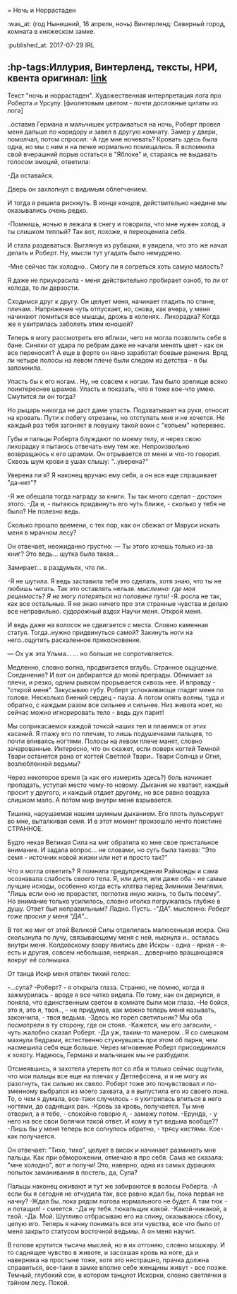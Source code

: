 = Ночь и Норрастаден

:was_at: (год Нынешний, 16 апреля, ночь) Винтерленд: Северный город, комната в княжеском замке.

:published_at: 2017-07-29 IRL

:hp-tags:Иллурия, Винтерленд, тексты, НРИ, квента
оригинал: [link](https://docs.google.com/document/d/1-MJx0ytZGB0PiHhoundrFpFJ-wM4OcqyZQtkB8WZPCE/edit)
------------
Текст "ночь и норрастаден". Художественная интерпретация лога про Роберта и Урсулу.
[фиолетовым цветом - почти дословные цитаты из лога]

..оставив Германа и мальчишек устраиваться на ночь, Роберт провел меня дальше по коридору и завел в другую комнату. Замер у двери, помолчал, потом спросил:
-А где мне ночевать?
Кровать здесь была одна, но мы с ним и на печке нормально помещались. 
Я вспомнила свой вчерашний порыв остаться в "Яблоке" и, стараясь не выдавать голосом эмоций, ответила:

-Да оставайся.

Дверь он захлопнул с видимым облегчением. 

И тогда я решила рискнуть. В конце концов, действительно наедине мы оказывались очень редко. 

-Помнишь, ночью я лежала в снегу и говорила, что мне нужен холод, а ты слишком теплый? Так вот, похоже, я переоценила себя.

  И стала раздеваться. Выглянув из рубашки, я увидела, что это же начал делать и Роберт. Ну, мысли тут угадать было немудрено.

-Мне сейчас так холодно.. Смогу ли я согреться хоть самую малость?

Я даже не приукрасила - меня действительно пробирает озноб, то ли от холода, то ли дерзости.

Сходимся друг к другу. Он целует меня, начинает гладить по спине, плечам.. Напряжение чуть отпускает, но, снова, как вчера, у меня начинают ломиться все мышцы, дрожь в коленях.. Лихорадка? Когда же я ухитрилась  заболеть этим юношей? 

Теперь я могу рассмотреть его вблизи, чего не могла позволить себе в бане. Синяки от удара по ребрам даже не начали менять цвет - как он все переносит? А еще в форте он явно заработал боевые ранения. Вряд ли четыре полосы на левом плече были следом из детства - я бы запомнила. 

 Упасть бы к его ногам.. Ну, не совсем к ногам. Там было зрелище всяко поинтереснее шрамов. Упасть и показать, что я тоже кое-что умею. Смутится ли он тогда?

Но рыцарь никогда не даст даме упасть. Подхватывает на руки, относит на кровать. Пути к побегу отрезаны, но  отступать мне и не хочется. Не каждый раз тебя загоняет в ловушку такой воин с "копьем" наперевес. 

Губы и пальцы Роберта блуждают по моему телу, и через свою лихорадку я пытаюсь отвечать ему тем же. Непроизвольно возвращаюсь к его шрамам. Он отрывается от меня и что-то говорит. Сквозь шум крови в ушах слышу: "..уверена?"

Уверена ли я? Я наконец вручаю ему себя, а он все еще спрашивает "да-нет"?

-Я же обещала тогда награду за книги. Ты так много сделал - достоин этого. 
-Да и, - пытаюсь придвинуть его чуть ближе, - сколько у тебя не было? Не полезно ведь.

Сколько прошло времени, с тех пор, как он сбежал от Маруси искать меня в мрачном лесу?

Он отвечает, неожиданно грустно:
— Ты этого хочешь только из-за книг? Это ведь... шутка была такая...

Замирает... в раздумьях, что ли..

-Я не шутила. Я ведь заставила тебя это сделать, хотя знаю, что ты не любишь читать. Так это оставлять нельзя.
*мысленно: где моя решимость? Я не могу потеряться на половине пути!*
 -Я..росла не так, как все остальные. Я не знаю ничего про эти странные чувства и делаю все неправильно. *судорожный вздох*  Научи меня. Открой меня.

И ведь даже на волосок не сдвигается с места. Словно каменная статуя. Тогда..нужно придвинуться самой? Закинуть ноги на него..ощутить раскаленное прикосновение.

— Ох уж эта Ульма...
... но больше не сопротивляется.

 Медленно, словно волна, продвигается вглубь. Странное ощущение. Соединение? И вот он добирается до моей преграды. Обнимает за плечи, и резко, одним рывком прорывается сквозь нее. И вправду - "открой меня". Закусываю губу. Роберт успокаивающе гладит меня по голове. Несколько биений сердец - пауза. А потом опять волны, туда и обратно, с каждым разом все сильнее и сильнее. Низ живота ноет, но сейчас можно игнорировать тело - ведь дух парит!

Мы соприкасаемся каждой точкой наших тел и плавимся от этих касаний. Я глажу его по плечам, то лишь подушечками пальцев, то почти впиваясь ногтями. Полосы на левом плече манят, словно зачарованные. Интересно, что он скажет, если поверх когтей Темной Твари останется рана от когтей Светлой Твари.. Твари Солнца и Огня, возлюбленной ведьмы? 

Через некоторое время (а как его измерить здесь?) боль начинает пропадать, уступая место чему-то новому. Дыхания не хватает, каждый просит у другого, и каждый отдает другому, но все равно воздуха слишком мало. А потом мир внутри меня взрывается.

Тишина, нарушаемая нашим шумным дыханием. Его плоть пульсирует во мне, выталкивая семя. И в этот момент произошло нечто поистине СТРАННОЕ.

Будто некая Великая Сила на миг обратила ко мне свое пристальное внимание. И задала вопрос... не словами, но суть была такова: "Это семя - источник новой жизни или нет и просто так?" 

Что я могла ответить? Я помнила предупреждения Раймонды и сама осознавала слабость своего тела. Я, или дитя, или даже оба - не самые лучшие исходы, особенно когда есть клятва перед Зимними Землями.
 "Лишь если оно не прорастет, поглотив иную жизнь, то быть посему". Но внимание только усилилось, словно иголка погружалась глубже в душу. Ответ был неправильным? Ладно. Пусть. 
-"ДА".
мысленно: *Роберт тоже просил у меня "ДА"...*

В тот же миг от этой Великой Силы отделилась малюсенькая искра. Она скользнула по лучу, связывающему меня с ней, нырнула и.. осталась внутри меня. Колдовскому взору явились две Искры - одна - яркая - я-есть и другая, совсем небольшая, неяркая... доверчиво вращающаяся вокруг её солнышка.

От танца Искр меня отвлек тихий голос: 

-...сула?
-Роберт? - я открыла глаза. Странно, не помню, когда я зажмурилась - вроде я все четко видела.
По тому, как он дернулся, я поняла, что единственным светом в комнате были мои глаза.
-Не бойся, это я, это я, твоя.., - не придумав, как можно теперь меня называть, закончила, - твоя ведьма.
-Здесь же горел светильник?
Мы оба посмотрели в ту сторону, где он стоял.
-Кажется, мы его загасили, - чуть жалобно сказал Роберт.
-Да уж, таким-то манером..
Я со смешком махнула бедрами, естественно стукнувшись при этом об парня, чем насмешила себя еще больше. Через мгновение Роберт присоединился к хохоту. Надеюсь, Германа и мальчишек мы не разбудили.

Отсмеявшись, я захотела утереть пот со лба и только сейчас ощутила, что мои пальцы все еще на плечах у Детлефссена, и я не могу их разогнуть, так сильно их свело. Роберт тоже это почувствовал и по-змеиному выбрался из моего захвата, а я выпустила его из своего лона. То, о чем я думала, все-таки случилось - я ухитрилась впиться в него ногтями, до саднящих ран.
-Кровь за кровь, получается. Ты мне отворил, а я тебе, - спокойно говорю я, - замажу потом.
-Ерунда, - у него на все свои болячки такой ответ. И кому я тут ведьма вообще??
-Лишь бы у меня теперь все согнулось обратно, - трясу кистями. Кое-как получается.

Он отвечает: "Тихо, тихо", целует в висок и начинает разминать мне пальцы. Как при обморожении, отмечаю я про себя. Сама же сказала: "мне холодно", вот и получи!  Это, наверно, одна из самых дурацких попыток заманивания в постель, да, Сула?

Пальцы наконец оживают и тут же забираются в волосы Роберта.
-А если бы я сегодня не отчудила так, все равно ждал бы, пока первая не начну?
-Ждал бы..пока рядом логова нормального не будет. А там тюк - и потащил! - смеется.
-Да ну тебя..тюкальщик какой.
-Какой-никакой, а твой.
-Да. Мой.
Шутливо отбрасываю его на спину, оказываюсь сбоку, целую его. Теперь я начну понимать все эти чувства, все что было от меня закрыто статусом  восточной ведьмы. А он меня научит.

В голове крутится тысяча мыслей, но я их отгоняю, словно мошкару. И то саднящее чувство в животе, и засохшая кровь на ноге, да и наверняка на простыне тоже, хотя это нестрашно, прачка должна справиться, все-таки в замке вполне себе женщины живут - все позже. Темный, глубокий сон, в котором танцуют Искорки, словно светлячки в тайном лесу. Покой.

